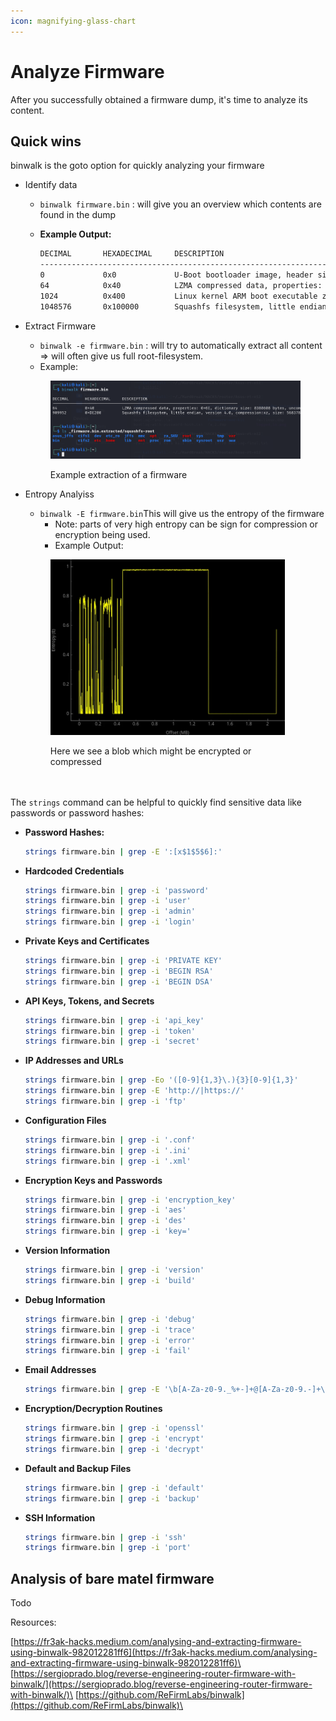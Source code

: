 ```yaml
---
icon: magnifying-glass-chart
---
```


# Analyze Firmware

After you successfully obtained a firmware dump, it's time to analyze its content.

## **Quick wins**

binwalk is the goto option for quickly analyzing your firmware

* Identify data
  * `binwalk firmware.bin` : will give you an overview which contents are found in the dump
  *   **Example Output:**

      ```bash
      DECIMAL       HEXADECIMAL     DESCRIPTION
      --------------------------------------------------------------------------------
      0             0x0             U-Boot bootloader image, header size: 64 bytes, load address: 0x80800000, entry point: 0x80800000, CRC32: 0xFFFFFFFF
      64            0x40            LZMA compressed data, properties: 0x5D, dictionary size: 8388608 bytes, uncompressed size: 524288 bytes
      1024          0x400           Linux kernel ARM boot executable zImage (little-endian)
      1048576       0x100000        Squashfs filesystem, little endian, version 4.0, compression: lzma, size: 262144 bytes, 1198 inodes, blocksize: 131072 bytes, created: Mon Jan  1 00:00:00 2024
      ```
*   Extract Firmware

    * `binwalk -e firmware.bin` : will try to automatically extract all content => will often give us full root-filesystem.&#x20;
    * Example:

    <figure><img src="../.gitbook/assets/image (1) (1) (1) (1).png" alt=""><figcaption><p>Example extraction of a firmware</p></figcaption></figure>
*   Entropy Analyiss

    * `binwalk -E firmware.bin`This will give us the entropy of the firmware
      * Note: parts of very high entropy can be sign for compression or encryption being used.
      * &#x20;Example Output:

    <figure><img src="../.gitbook/assets/image (47).png" alt="" width="375"><figcaption><p>Here we see a blob which might be encrypted or compressed<br><br><br></p></figcaption></figure>

The `strings` command can be helpful to quickly find sensitive data like passwords or password hashes:

*   **Password Hashes:**

    ```bash
    strings firmware.bin | grep -E ':[x$1$5$6]:'
    ```
*   **Hardcoded Credentials**

    ```bash
    strings firmware.bin | grep -i 'password'
    strings firmware.bin | grep -i 'user'
    strings firmware.bin | grep -i 'admin'
    strings firmware.bin | grep -i 'login'
    ```
*   **Private Keys and Certificates**

    ```bash
    strings firmware.bin | grep -i 'PRIVATE KEY'
    strings firmware.bin | grep -i 'BEGIN RSA'
    strings firmware.bin | grep -i 'BEGIN DSA'
    ```
*   **API Keys, Tokens, and Secrets**

    ```bash
    strings firmware.bin | grep -i 'api_key'
    strings firmware.bin | grep -i 'token'
    strings firmware.bin | grep -i 'secret'
    ```
*   **IP Addresses and URLs**

    ```bash
    strings firmware.bin | grep -Eo '([0-9]{1,3}\.){3}[0-9]{1,3}'
    strings firmware.bin | grep -E 'http://|https://'
    strings firmware.bin | grep -i 'ftp'
    ```
*   **Configuration Files**

    ```bash
    strings firmware.bin | grep -i '.conf'
    strings firmware.bin | grep -i '.ini'
    strings firmware.bin | grep -i '.xml'
    ```
*   **Encryption Keys and Passwords**

    ```bash
    strings firmware.bin | grep -i 'encryption_key'
    strings firmware.bin | grep -i 'aes'
    strings firmware.bin | grep -i 'des'
    strings firmware.bin | grep -i 'key='
    ```
*   **Version Information**

    ```bash
    strings firmware.bin | grep -i 'version'
    strings firmware.bin | grep -i 'build'
    ```
*   **Debug Information**

    ```bash
    strings firmware.bin | grep -i 'debug'
    strings firmware.bin | grep -i 'trace'
    strings firmware.bin | grep -i 'error'
    strings firmware.bin | grep -i 'fail'
    ```
*   **Email Addresses**

    ```bash
    strings firmware.bin | grep -E '\b[A-Za-z0-9._%+-]+@[A-Za-z0-9.-]+\.[A-Z|a-z]{2,}\b'
    ```
*   **Encryption/Decryption Routines**

    ```bash
    strings firmware.bin | grep -i 'openssl'
    strings firmware.bin | grep -i 'encrypt'
    strings firmware.bin | grep -i 'decrypt'
    ```
*   **Default and Backup Files**

    ```bash
    strings firmware.bin | grep -i 'default'
    strings firmware.bin | grep -i 'backup'
    ```
*   **SSH Information**

    ```bash
    strings firmware.bin | grep -i 'ssh'
    strings firmware.bin | grep -i 'port'
    ```

## Analysis of bare matel firmware

Todo

Resources:

[https://fr3ak-hacks.medium.com/analysing-and-extracting-firmware-using-binwalk-982012281ff6](https://fr3ak-hacks.medium.com/analysing-and-extracting-firmware-using-binwalk-982012281ff6)\
[https://sergioprado.blog/reverse-engineering-router-firmware-with-binwalk/](https://sergioprado.blog/reverse-engineering-router-firmware-with-binwalk/)\
[https://github.com/ReFirmLabs/binwalk](https://github.com/ReFirmLabs/binwalk)\
